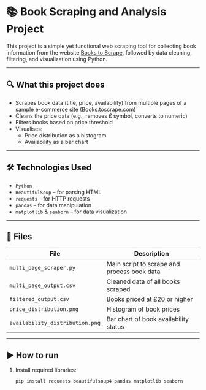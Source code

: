 # 📚 Book Scraping and Analysis Project

This project is a simple yet functional web scraping tool for collecting book information from the website [Books to Scrape](https://books.toscrape.com/), followed by data cleaning, filtering, and visualization using Python.

---

## 🔍 What this project does

- Scrapes book data (title, price, availability) from multiple pages of a sample e-commerce site (Books.toscrape.com)
- Cleans the price data (e.g., removes £ symbol, converts to numeric)
- Filters books based on price threshold
- Visualises:
  - Price distribution as a histogram
  - Availability as a bar chart

---

## 🛠️ Technologies Used

- `Python`
- `BeautifulSoup` – for parsing HTML
- `requests` – for HTTP requests
- `pandas` – for data manipulation
- `matplotlib` & `seaborn` – for data visualization

---

## 📂 Files

| File | Description |
|------|-------------|
| `multi_page_scraper.py` | Main script to scrape and process book data |
| `multi_page_output.csv` | Cleaned data of all books scraped |
| `filtered_output.csv` | Books priced at £20 or higher |
| `price_distribution.png` | Histogram of book prices |
| `availability_distribution.png` | Bar chart of book availability status |

---

## ▶️ How to run

1. Install required libraries:
   ```bash
   pip install requests beautifulsoup4 pandas matplotlib seaborn
